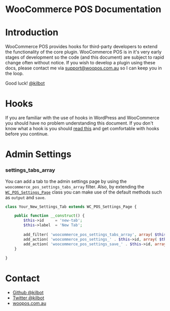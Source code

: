 WooCommerce POS Documentation
=============================

# Introduction

WooCommerce POS provides hooks for third-party developers to extend the functionality of the core plugin. WooCommerce POS is in it's very early stages of development so the code (and this document) are subject to rapid change often without notice. If you wish to develop a plugin using these docs, please contact me via [support@woopos.com.au](support@woopos.com.au) so I can keep you in the loop.

Good luck!
[@kilbot](http://github.com/kilbot)

# Hooks

If you are familiar with the use of hooks in WordPress and WooCommerce you should have no problem understanding this document. If you don't know what a hook is you should [read this](http://codex.wordpress.org/Plugin_API) and get comfortable with hooks before you continue.

# Admin Settings

### settings_tabs_array

You can add a tab to the admin settings page by using the `woocommerce_pos_settings_tabs_array` filter. Also, by extending the [`WC_POS_Settings_Page`](https://github.com/kilbot/WooCommerce-POS/blob/master/admin/includes/class-pos-settings.php) class you can make use of the default methods such as `output` and `save`.

``` php
class Your_New_Settings_Tab extends WC_POS_Settings_Page {

	public function __construct() {
		$this->id     = 'new-tab';
		$this->label  = 'New Tab';
    
		add_filter( 'woocommerce_pos_settings_tabs_array', array( $this, 'add_settings_page' ), 20 );
		add_action( 'woocommerce_pos_settings_' . $this->id, array( $this, 'output' ) );
		add_action( 'woocommerce_pos_settings_save_' . $this->id, array( $this, 'save' ) );
	}
	
}
```

Contact
=======

 * [Github @kilbot](http://github.com/kilbot)
 * [Twitter @kilbot](http://twitter.com/kilbot)
 * [woopos.com.au](http://woopos.com.au)
